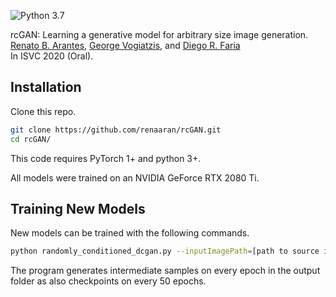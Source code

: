 ![Python 3.7](https://img.shields.io/badge/python-3.7-green.svg)

rcGAN: Learning a generative model for arbitrary size image generation.<br>
[Renato B. Arantes](https://github.com/renaaran/),  [George Vogiatzis](http://george-vogiatzis.org//), and [Diego R. Faria](https://cs.aston.ac.uk/~fariad/)<br>
In ISVC 2020 (Oral).

## Installation

Clone this repo.
```bash
git clone https://github.com/renaaran/rcGAN.git
cd rcGAN/
```

This code requires PyTorch 1+ and python 3+. 

All models were trained on an NVIDIA GeForce RTX 2080 Ti.

## Training New Models

New models can be trained with the following commands.

```bash
python randomly_conditioned_dcgan.py --inputImagePath=[path to source image] --outputFolder=[output folder] --epochs=[number of epochs]
```
The program generates intermediate samples on every epoch in the output folder as also checkpoints on every 50 epochs.
